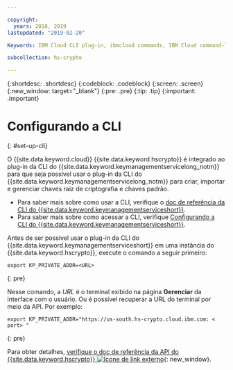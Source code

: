 ```yaml
---

copyright:
  years: 2018, 2019
lastupdated: "2019-02-20"

Keywords: IBM Cloud CLI plug-in, ibmcloud commands, IBM Cloud command-line interface

subcollection: hs-crypto

---
```


{:shortdesc: .shortdesc}
{:codeblock: .codeblock}
{:screen: .screen}
{:new_window: target="_blank"}
{:pre: .pre}
{:tip: .tip}
{:important: .important}

# Configurando a CLI
{: #set-up-cli}

O {{site.data.keyword.cloud}} {{site.data.keyword.hscrypto}} é integrado ao plug-in da CLI do {{site.data.keyword.keymanagementservicelong_notm}} para que seja possível usar o plug-in da CLI do {{site.data.keyword.keymanagementservicelong_notm}} para criar, importar e gerenciar chaves raiz de criptografia e chaves padrão.

- Para saber mais sobre como usar a CLI, verifique o [doc de referência da CLI do {{site.data.keyword.keymanagementserviceshort}}](/docs/services/key-protect/cli-reference.html).
- Para saber mais sobre como acessar a CLI, verifique [Configurando a CLI do {{site.data.keyword.keymanagementserviceshort}}](/docs/services/key-protect/set-up-cli.html).

Antes de ser possível usar o plug-in da CLI do {{site.data.keyword.keymanagementserviceshort}} em uma instância do {{site.data.keyword.hscrypto}}, execute o comando a seguir primeiro:

```
export KP_PRIVATE_ADDR=<URL>
```
{: pre}

Nesse comando, a *URL* é o terminal exibido na página **Gerenciar** da interface com o usuário. Ou é possível recuperar a URL do terminal por meio da API. Por exemplo:

```
export KP_PRIVATE_ADDR="https://us-south.hs-crypto.cloud.ibm.com: < port> "
```
{: pre}

Para obter detalhes, [verifique o doc de referência da API do {{site.data.keyword.hscrypto}} ![Ícone de link externo](../../icons/launch-glyph.svg "Ícone de link externo")](https://cloud.ibm.com/apidocs/hs-crypto){: new_window}.
